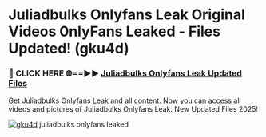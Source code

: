 # Juliadbulks Onlyfans Leak Original Videos 0nlyFans Leaked - Files Updated! (gku4d)

<h3>🔴 CLICK HERE 🌐==►► <a href="https://tinyurl.com/2wckxsce" rel="nofollow">Juliadbulks Onlyfans Leak Updated Files</a></h3>

Get Juliadbulks Onlyfans Leak and all content. Now you can access all videos and pictures of Juliadbulks Onlyfans Leak. New Updated Files 2025!

[![gku4d](https://i.imgur.com/AFduVYN.gif)](https://tinyurl.com/2wckxsce)
juliadbulks onlyfans leaked